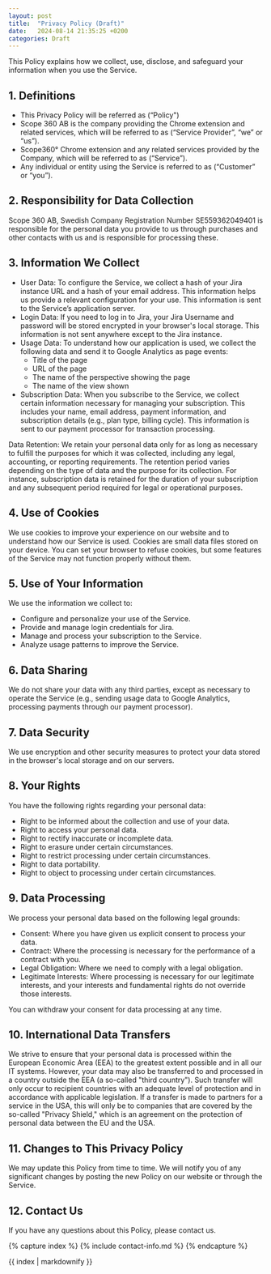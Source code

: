 ```yaml
---
layout: post
title:  "Privacy Policy (Draft)"
date:   2024-08-14 21:35:25 +0200
categories: Draft
---
```

This Policy explains how we collect, use, disclose, and safeguard your information when you use the Service.

## 1. Definitions

* This Privacy Policy will be referred as (“Policy")
* Scope 360 AB is the company providing the Chrome extension and related services, which will be referred to as (“Service Provider”, “we” or “us”).
* Scope360° Chrome extension and any related services provided by the Company, which will be referred to as (“Service”).
* Any individual or entity using the Service is referred to as (“Customer” or “you”).

## 2. Responsibility for Data Collection 

Scope 360 AB, Swedish Company Registration Number SE559362049401 is responsible for the personal data you provide to us through purchases and other contacts with us and is responsible for processing these.

## 3. Information We Collect

* User Data: To configure the Service, we collect a hash of your Jira instance URL and a hash of your email address. This information helps us provide a relevant configuration for your use. This information is sent to the Service’s application server.
* Login Data: If you need to log in to Jira, your Jira Username and password will be stored encrypted in your browser's local storage. This information is not sent anywhere except to the Jira instance.
* Usage Data: To understand how our application is used, we collect the following data and send it to Google Analytics as page events:
    * Title of the page
    * URL of the page
    * The name of the perspective showing the page
    * The name of the view shown
* Subscription Data: When you subscribe to the Service, we collect certain information necessary for managing your subscription. This includes your name, email address, payment information, and subscription details (e.g., plan type, billing cycle). This information is sent to our payment processor for transaction processing.

Data Retention: We retain your personal data only for as long as necessary to fulfill the purposes for which it was collected, including any legal, accounting, or reporting requirements. The retention period varies depending on the type of data and the purpose for its collection. For instance, subscription data is retained for the duration of your subscription and any subsequent period required for legal or operational purposes.

## 4. Use of Cookies

We use cookies to improve your experience on our website and to understand how our Service is used. Cookies are small data files stored on your device. You can set your browser to refuse cookies, but some features of the Service may not function properly without them.

## 5. Use of Your Information

We use the information we collect to:

* Configure and personalize your use of the Service.
* Provide and manage login credentials for Jira.
* Manage and process your subscription to the Service.
* Analyze usage patterns to improve the Service.

## 6. Data Sharing

We do not share your data with any third parties, except as necessary to operate the Service (e.g., sending usage data to Google Analytics, processing payments through our payment processor).

## 7. Data Security

We use encryption and other security measures to protect your data stored in the browser's local storage and on our servers.

## 8. Your Rights

You have the following rights regarding your personal data:

* Right to be informed about the collection and use of your data.
* Right to access your personal data.
* Right to rectify inaccurate or incomplete data.
* Right to erasure under certain circumstances.
* Right to restrict processing under certain circumstances.
* Right to data portability.
* Right to object to processing under certain circumstances.

## 9. Data Processing

We process your personal data based on the following legal grounds:

* Consent: Where you have given us explicit consent to process your data.
* Contract: Where the processing is necessary for the performance of a contract with you.
* Legal Obligation: Where we need to comply with a legal obligation.
* Legitimate Interests: Where processing is necessary for our legitimate interests, and your interests and fundamental rights do not override those interests.

You can withdraw your consent for data processing at any time.

## 10. International Data Transfers 

We strive to ensure that your personal data is processed within the European Economic Area (EEA) to the greatest extent possible and in all our IT systems. However, your data may also be transferred to and processed in a country outside the EEA (a so-called "third country"). Such transfer will only occur to recipient countries with an adequate level of protection and in accordance with applicable legislation. If a transfer is made to partners for a service in the USA, this will only be to companies that are covered by the so-called "Privacy Shield," which is an agreement on the protection of personal data between the EU and the USA.

## 11. Changes to This Privacy Policy

We may update this Policy from time to time. We will notify you of any significant changes by posting the new Policy on our website or through the Service.

## 12. Contact Us

If you have any questions about this Policy, please contact us.

{% capture index %}
{% include contact-info.md %}
{% endcapture %}

{{ index | markdownify }}

